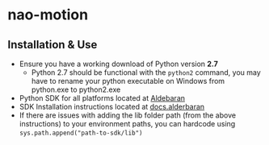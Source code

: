 # nao-motion

## Installation & Use

- Ensure you have a working download of Python version **2.7**
  - Python 2.7 should be functional with the `python2` command, you may have to rename your python executable on Windows from python.exe to python2.exe
- Python SDK for all platforms located at [Aldebaran](https://aldebaran.com/en/support/kb/nao6/downloads/nao6-software-downloads/)
- SDK Installation instructions located at [docs.alderbaran](http://doc.aldebaran.com/2-5/dev/python/install_guide.html#python-install-guide)
- If there are issues with adding the lib folder path (from the above instructions) to your environment paths, you can hardcode using `sys.path.append("path-to-sdk/lib")`
